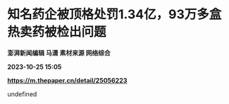 # 知名药企被顶格处罚1.34亿，93万多盒热卖药被检出问题
**澎湃新闻编辑 马潇 素材来源 网络综合**

**2023-10-25 15:05**

**https://m.thepaper.cn/detail/25056223**

undefined